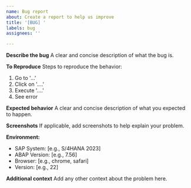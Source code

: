 ```yaml
---
name: Bug report
about: Create a report to help us improve
title: '[BUG] '
labels: bug
assignees: ''

---
```


**Describe the bug**
A clear and concise description of what the bug is.

**To Reproduce**
Steps to reproduce the behavior:
1. Go to '...'
2. Click on '....'
3. Execute '....'
4. See error

**Expected behavior**
A clear and concise description of what you expected to happen.

**Screenshots**
If applicable, add screenshots to help explain your problem.

**Environment:**
 - SAP System: [e.g., S/4HANA 2023]
 - ABAP Version: [e.g., 7.56]
 - Browser: [e.g., chrome, safari]
 - Version: [e.g., 22]

**Additional context**
Add any other context about the problem here.